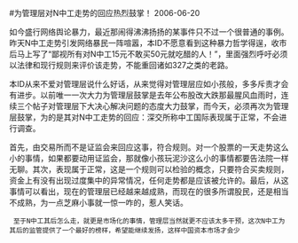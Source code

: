 #为管理层对N中工走势的回应热烈鼓掌！
2006-06-20


                                                                       




                                                

                                                  


     
如今盛行网络舆论暴力，最近那闹得沸沸扬扬的某事件只不过一个很普通的事例。昨天N中工走势引发网络暴民一阵喧嚣，本ID不愿意看到这种暴力哲学得逞，收市后马上写了“鄙视所有对N中工15元不敢买50元就吃醋的人！”，里面强烈呼吁必须以法律和现行规则来评价该走势，不能重回诸如327之类的老路。  


   

    
本ID从来不爱对管理层说什么好话，从来觉得对管理层应如小孩般，多多斥责才会有进步。以前唯一一次大力为管理层鼓掌是去年公布股改大跌那最腥风血雨时，连续三个帖子对管理层下大决心解决问题的态度大力鼓掌，而今天，必须再次为管理层鼓掌，为的是其对N中工走势的回应：深交所称中工国际表现属于正常，不会进行调查。  


   

    
首先，由交易所而不是证监会来回应这事，符合规则。对一个股票的一天走势这么小的事情，如果都要动用证监会，那就像小孩玩泥沙这么小的事情都要告法院一样无聊。其次，表现属于正常，这是一个规则可以检验的概念，只要符合买卖规则，资金上有没有出现过度集中的异常情况，任何走势都是应该被允许的。最后，从这事情可以看出，现在的管理层已经越来越成熟，而现在的很多所谓股民，还是相当不成熟，为一点芝麻小事就一惊一咋的，惹人笑话。  


   

     至于N中工其后怎么走，就更是市场化的事情，管理层当然就更不应该太多干预，这次N中工为其后的监管提供了一个最好的榜样，希望能继续发扬，这样中国资本市场才会少